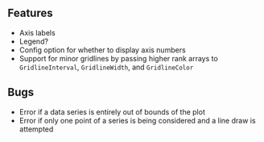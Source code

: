 ## Features
- Axis labels
- Legend?
- Config option for whether to display axis numbers
- Support for minor gridlines by passing higher rank arrays to `GridlineInterval`, `GridlineWidth`, and `GridlineColor`

## Bugs
- Error if a data series is entirely out of bounds of the plot
- Error if only one point of a series is being considered and a line draw is attempted
